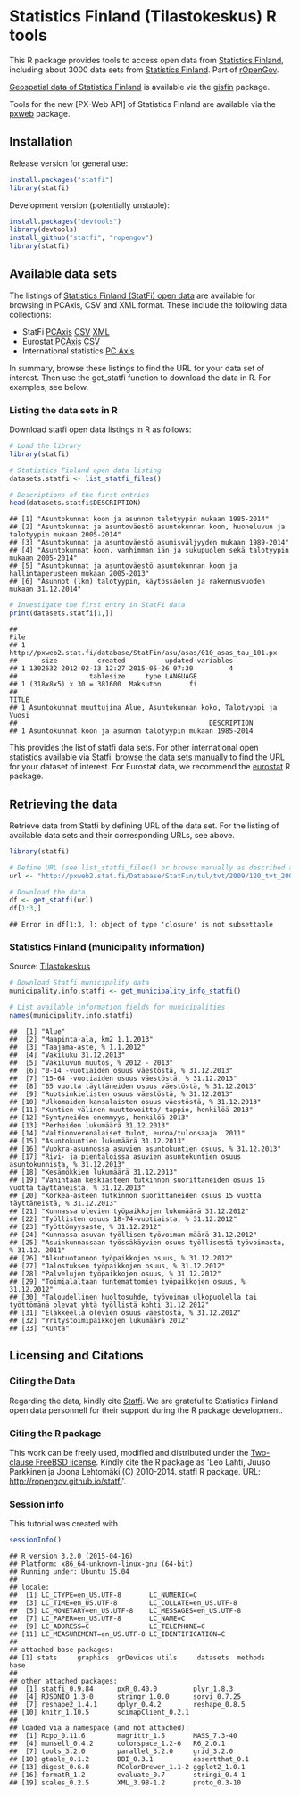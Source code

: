 <!--
%\VignetteEngine{knitr}
%\VignetteIndexEntry{An R Markdown Vignette made with knitr}
-->

Statistics Finland (Tilastokeskus) R tools
===========

This R package provides tools to access open data from [Statistics
Finland](http://www.stat.fi/tup/tilastotietokannat/index_fi.html),
including about 3000 data sets from [Statistics
Finland](http://www.stat.fi/org/lainsaadanto/avoin_data.html). Part of
[rOpenGov](http://ropengov.github.io).

[Geospatial data of Statistics Finland](http://www.stat.fi/tup/rajapintapalvelut/index_en.html) is available via the [gisfin](https://github.com/ropengov/gisfin/) package.

Tools for the new [PX-Web API] of Statistics Finland are available via the [pxweb](https://github.com/ropengov/pxweb/) package.

## Installation

Release version for general use:


```r
install.packages("statfi")
library(statfi)
```

Development version (potentially unstable):


```r
install.packages("devtools")
library(devtools)
install_github("statfi", "ropengov")
library(statfi)
```


## Available data sets

The listings of [Statistics Finland (StatFi) open
data](http://www.stat.fi/org/lainsaadanto/avoin_data.html) are
available for browsing in PCAxis, CSV and XML format. These include
the following data collections:

 * StatFi [PCAxis](http://pxweb2.stat.fi/database/StatFin/databasetree_fi.asp) [CSV](http://pxweb2.stat.fi/database/StatFin/StatFin_rap_csv.csv) [XML](http://pxweb2.stat.fi/database/StatFin/StatFin_rap_xml.csv)  
 * Eurostat [PCAxis](http://pxweb2.stat.fi/Database/Eurostat/databasetree_fi.asp) [CSV](http://pxweb2.stat.fi/database/StatFin/StatFin_rap.csv)  
 * International statistics [PC Axis](http://pxweb2.stat.fi/Database/Kansainvalisen_tiedon_tietokanta/databasetree_fi.asp)

In summary, browse these listings to find the URL for your data set of
interest. Then use the get_statfi function to download the data in
R. For examples, see below.

### Listing the data sets in R

Download statfi open data listings in R as follows:


```r
# Load the library
library(statfi)

# Statistics Finland open data listing
datasets.statfi <- list_statfi_files()

# Descriptions of the first entries
head(datasets.statfi$DESCRIPTION)
```

```
## [1] "Asuntokunnat koon ja asunnon talotyypin mukaan 1985-2014"                                 
## [2] "Asuntokunnat ja asuntoväestö asuntokunnan koon, huoneluvun ja talotyypin mukaan 2005-2014"
## [3] "Asuntokunnat ja asuntoväestö asumisväljyyden mukaan 1989-2014"                            
## [4] "Asuntokunnat koon, vanhimman iän ja sukupuolen sekä talotyypin mukaan 2005-2014"          
## [5] "Asuntokunnat ja asuntoväestö asuntokunnan koon ja hallintaperusteen mukaan 2005-2013"     
## [6] "Asunnot (lkm) talotyypin, käytössäolon ja rakennusvuoden mukaan 31.12.2014"
```

```r
# Investigate the first entry in StatFi data
print(datasets.statfi[1,])
```

```
##                                                                  File
## 1 http://pxweb2.stat.fi/database/StatFin/asu/asas/010_asas_tau_101.px
##      size          created          updated variables
## 1 1302632 2012-02-13 12:27 2015-05-26 07:30         4
##                  tablesize     type LANGUAGE
## 1 (318x8x5) x 30 = 381600  Maksuton       fi
##                                                                  TITLE
## 1 Asuntokunnat muuttujina Alue, Asuntokunnan koko, Talotyyppi ja Vuosi
##                                                DESCRIPTION
## 1 Asuntokunnat koon ja asunnon talotyypin mukaan 1985-2014
```

This provides the list of statfi data sets. For other international
open statistics available via Statfi, [browse the data sets
manually](http://pxweb2.stat.fi/Database/Kansainvalisen_tiedon_tietokanta/databasetree_fi.asp)
to find the URL for your dataset of interest. For Eurostat data, we
recommend the [eurostat](http://github.com/ropengov/eurostat) R
package.


## Retrieving the data

Retrieve data from Statfi by defining URL of the data set. For the
listing of available data sets and their corresponding URLs, see
above.


```r
library(statfi)

# Define URL (see list_statfi_files() or browse manually as described above)
url <- "http://pxweb2.stat.fi/Database/StatFin/tul/tvt/2009/120_tvt_2009_2011-02-18_tau_112_fi.px"

# Download the data
df <- get_statfi(url)
df[1:3,]
```

```
## Error in df[1:3, ]: object of type 'closure' is not subsettable
```


### <a name="statfi"></a>Statistics Finland (municipality information)

Source: [Tilastokeskus](http://pxweb2.stat.fi/Database/Kuntien%20perustiedot/Kuntien%20perustiedot/Kuntaportaali.px)


```r
# Download Statfi municipality data
municipality.info.statfi <- get_municipality_info_statfi()

# List available information fields for municipalities
names(municipality.info.statfi)
```

```
##  [1] "Alue"                                                                                                   
##  [2] "Maapinta-ala, km2 1.1.2013"                                                                             
##  [3] "Taajama-aste, % 1.1.2012"                                                                               
##  [4] "Väkiluku 31.12.2013"                                                                                    
##  [5] "Väkiluvun muutos, % 2012 - 2013"                                                                        
##  [6] "0-14 -vuotiaiden osuus väestöstä, % 31.12.2013"                                                         
##  [7] "15-64 -vuotiaiden osuus väestöstä, % 31.12.2013"                                                        
##  [8] "65 vuotta täyttäneiden osuus väestöstä, % 31.12.2013"                                                   
##  [9] "Ruotsinkielisten osuus väestöstä, % 31.12.2013"                                                         
## [10] "Ulkomaiden kansalaisten osuus väestöstä, % 31.12.2013"                                                  
## [11] "Kuntien välinen muuttovoitto/-tappio, henkilöä 2013"                                                    
## [12] "Syntyneiden enemmyys, henkilöä 2013"                                                                    
## [13] "Perheiden lukumäärä 31.12.2013"                                                                         
## [14] "Valtionveronalaiset tulot, euroa/tulonsaaja  2011"                                                      
## [15] "Asuntokuntien lukumäärä 31.12.2013"                                                                     
## [16] "Vuokra-asunnossa asuvien asuntokuntien osuus, % 31.12.2013"                                             
## [17] "Rivi- ja pientaloissa asuvien asuntokuntien osuus asuntokunnista, % 31.12.2013"                         
## [18] "Kesämökkien lukumäärä 31.12.2013"                                                                       
## [19] "Vähintään keskiasteen tutkinnon suorittaneiden osuus 15 vuotta täyttäneistä, % 31.12.2013"              
## [20] "Korkea-asteen tutkinnon suorittaneiden osuus 15 vuotta täyttäneistä, % 31.12.2013"                      
## [21] "Kunnassa olevien työpaikkojen lukumäärä 31.12.2012"                                                     
## [22] "Työllisten osuus 18-74-vuotiaista, % 31.12.2012"                                                        
## [23] "Työttömyysaste, % 31.12.2012"                                                                           
## [24] "Kunnassa asuvan työllisen työvoiman määrä 31.12.2012"                                                   
## [25] "Asuinkunnassaan työssäkäyvien osuus työllisestä työvoimasta, % 31.12. 2011"                             
## [26] "Alkutuotannon työpaikkojen osuus, % 31.12.2012"                                                         
## [27] "Jalostuksen työpaikkojen osuus, % 31.12.2012"                                                           
## [28] "Palvelujen työpaikkojen osuus, % 31.12.2012"                                                            
## [29] "Toimialaltaan tuntemattomien työpaikkojen osuus, % 31.12.2012"                                          
## [30] "Taloudellinen huoltosuhde, työvoiman ulkopuolella tai työttömänä olevat yhtä työllistä kohti 31.12.2012"
## [31] "Eläkkeellä olevien osuus väestöstä, % 31.12.2012"                                                       
## [32] "Yritystoimipaikkojen lukumäärä 2012"                                                                    
## [33] "Kunta"
```



## Licensing and Citations

### Citing the Data

Regarding the data, kindly cite [Statfi](http://www.statfi.fi/). We
are grateful to Statistics Finland open data personnell for their
support during the R package development.

### Citing the R package

This work can be freely used, modified and distributed under the
[Two-clause FreeBSD
license](http://en.wikipedia.org/wiki/BSD\_licenses). Kindly cite the
R package as 'Leo Lahti, Juuso Parkkinen ja Joona Lehtomäki (C)
2010-2014. statfi R package. URL: http://ropengov.github.io/statfi'.


### Session info

This tutorial was created with


```r
sessionInfo()
```

```
## R version 3.2.0 (2015-04-16)
## Platform: x86_64-unknown-linux-gnu (64-bit)
## Running under: Ubuntu 15.04
## 
## locale:
##  [1] LC_CTYPE=en_US.UTF-8       LC_NUMERIC=C              
##  [3] LC_TIME=en_US.UTF-8        LC_COLLATE=en_US.UTF-8    
##  [5] LC_MONETARY=en_US.UTF-8    LC_MESSAGES=en_US.UTF-8   
##  [7] LC_PAPER=en_US.UTF-8       LC_NAME=C                 
##  [9] LC_ADDRESS=C               LC_TELEPHONE=C            
## [11] LC_MEASUREMENT=en_US.UTF-8 LC_IDENTIFICATION=C       
## 
## attached base packages:
## [1] stats     graphics  grDevices utils     datasets  methods   base     
## 
## other attached packages:
##  [1] statfi_0.9.84      pxR_0.40.0         plyr_1.8.3        
##  [4] RJSONIO_1.3-0      stringr_1.0.0      sorvi_0.7.25      
##  [7] reshape2_1.4.1     dplyr_0.4.2        reshape_0.8.5     
## [10] knitr_1.10.5       scimapClient_0.2.1
## 
## loaded via a namespace (and not attached):
##  [1] Rcpp_0.11.6        magrittr_1.5       MASS_7.3-40       
##  [4] munsell_0.4.2      colorspace_1.2-6   R6_2.0.1          
##  [7] tools_3.2.0        parallel_3.2.0     grid_3.2.0        
## [10] gtable_0.1.2       DBI_0.3.1          assertthat_0.1    
## [13] digest_0.6.8       RColorBrewer_1.1-2 ggplot2_1.0.1     
## [16] formatR_1.2        evaluate_0.7       stringi_0.4-1     
## [19] scales_0.2.5       XML_3.98-1.2       proto_0.3-10
```
